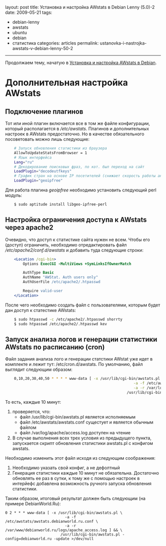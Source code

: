 layout: post
title: Установка и настройка AWstats в Debian Lenny (5.0)-2
date: 2009-05-21
tags:
- debian-lenny
-  awstats
-  ubuntu
-  debian
-  статистика
categories: articles
permalink: ustanovka-i-nastrojka-awstats-v-debian-lenny-50-2

---

Продолжаем тему, начатую в [Установка и настройка AWstats в Debian](/articles/ustanovka-i-nastrojka-awstats-v-debian-lenny-50).

<!-- more -->

Дополнительная настройка AWstats
================================

Подключение плагинов
--------------------

Тот или иной плагин включается все в том же файле конфигурации, который располагается в */etc/awstats*. Плагинов и дополнительных настроек в AWstats предостаточно. Но в качестве обязательного посоветовать можно лишь следующие:

``` bash
    # Запуск обновления статистики из браузера
    AllowToUpdateStatsFromBrowser = 1
    # Язык интерфейса
    Lang="ru"
    # Декодирование поисковых фраз, по кот. был переход на сайт
    LoadPlugin="decodeutfkeys"
    # График стран на основе IP посетителей (снижает скорость работы анализатора на 10%!)
    LoadPlugin="geoipfree"
```
Для работа плагина *geoipfree* необходимо установить следующий perl модуль:

``` bash
    $ sudo aptitude install libgeo-ipfree-perl
```

Настройка ограничения доступа к AWstats через apache2
-----------------------------------------------------

Очевидно, что доступ к статистике сайта нужен не всем. Чтобы его (доступ) ограничить, необходимо отредактировать файл */etc/apache2/conf.d/awstats* и добавить туда следующие строки:

``` apache
    <Location /cgi-bin>
        Options ExecCGI -MultiViews +SymLinksIfOwnerMatch

        AuthType Basic
        AuthName "AWStat. Auth users only"
        AuthUserFile /etc/apache2/.htpasswd

        Require valid-user
    </Location>
```

После чего необходимо создать файл с пользователями, которым будет дан доступ к статестике AWstats:

``` bash
    $ sudo htpasswd -c /etc/apache2/.htpasswd shorrty
    $ sudo htpasswd /etc/apache2/.htpasswd kev
```
Запуск анализа логов и генерации статистики AWstats по расписанию (cron)
------------------------------------------------------------------------

Файл задания анализа лого и генерации статстики AWstat уже идет в комплекте и лежит тут: /etc/cron.d/awstats.
По умолчанию, файл выглядит следующим образом:

``` bash
    0,10,20,30,40,50 * * * * www-data [ -x /usr/lib/cgi-bin/awstats.pl \
                                                          -a -f /etc/awstats/awstats.conf \
                                                          -a -r /var/log/apache/access.log ] && \
                                                       /usr/lib/cgi-bin/awstats.pl -config=awstats -update >/dev/null
```
То есть, каждые 10 минут:

  1. проверяется, что:
      - файл /usr/lib/cgi-bin/awstats.pl является исполняемым
      - файл /etc/awstats/awstats.conf сущестует и является обычным файлом
      - файл /var/log/apache/access.log доступен на чтение
  2. В случае выполнения всех трех условия из предыдущего пункта, запускается скрипт обновления статистики awstats.pl с конфигом awstats.

Необходимо изменить этот файл исходя из следующим соображения:

  1. Необходимо указать свой конфиг, а не дефолтный
  2. Генерация статистики каждые 10 минут не обязательна. Достаточно обновлять ее раз в сутки, к тому же с помощью настроек в интерйефс добавлена возможность ручного запуска обновления статистики.

Таким образом, итоговый результат должен быть следующим (на примере DebianWorld.Ru):

    0 2 * * * www-data [ -x /usr/lib/cgi-bin/awstats.pl \
                               -a -f /etc/awstats/awstats.debianworld.ru.conf \
                               -a -r /var/www/debianworld.ru/logs/apache_access.log ] && \
                             /usr/lib/cgi-bin/awstats.pl -config=debianworld.ru -update >/dev/null
